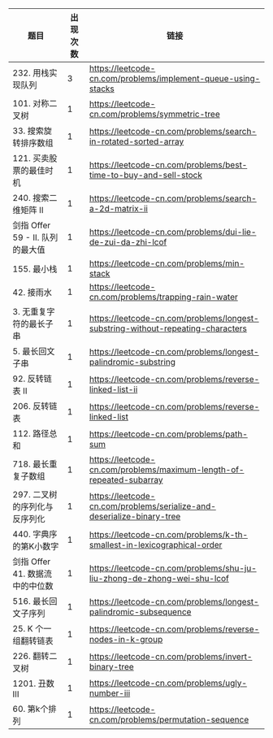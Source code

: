 |题目|出现次数|链接|
|-|-|-|
|232. 用栈实现队列|3|https://leetcode-cn.com/problems/implement-queue-using-stacks|
|101. 对称二叉树|1|https://leetcode-cn.com/problems/symmetric-tree|
|33. 搜索旋转排序数组|1|https://leetcode-cn.com/problems/search-in-rotated-sorted-array|
|121. 买卖股票的最佳时机|1|https://leetcode-cn.com/problems/best-time-to-buy-and-sell-stock|
|240. 搜索二维矩阵 II|1|https://leetcode-cn.com/problems/search-a-2d-matrix-ii|
|剑指 Offer 59 - II. 队列的最大值|1|https://leetcode-cn.com/problems/dui-lie-de-zui-da-zhi-lcof|
|155. 最小栈|1|https://leetcode-cn.com/problems/min-stack|
|42. 接雨水|1|https://leetcode-cn.com/problems/trapping-rain-water|
|3. 无重复字符的最长子串|1|https://leetcode-cn.com/problems/longest-substring-without-repeating-characters|
|5. 最长回文子串|1|https://leetcode-cn.com/problems/longest-palindromic-substring|
|92. 反转链表 II|1|https://leetcode-cn.com/problems/reverse-linked-list-ii|
|206. 反转链表|1|https://leetcode-cn.com/problems/reverse-linked-list|
|112. 路径总和|1|https://leetcode-cn.com/problems/path-sum|
|718. 最长重复子数组|1|https://leetcode-cn.com/problems/maximum-length-of-repeated-subarray|
|297. 二叉树的序列化与反序列化|1|https://leetcode-cn.com/problems/serialize-and-deserialize-binary-tree|
|440. 字典序的第K小数字|1|https://leetcode-cn.com/problems/k-th-smallest-in-lexicographical-order|
|剑指 Offer 41. 数据流中的中位数|1|https://leetcode-cn.com/problems/shu-ju-liu-zhong-de-zhong-wei-shu-lcof|
|516. 最长回文子序列|1|https://leetcode-cn.com/problems/longest-palindromic-subsequence|
|25. K 个一组翻转链表|1|https://leetcode-cn.com/problems/reverse-nodes-in-k-group|
|226. 翻转二叉树|1|https://leetcode-cn.com/problems/invert-binary-tree|
|1201. 丑数 III|1|https://leetcode-cn.com/problems/ugly-number-iii|
|60. 第k个排列|1|https://leetcode-cn.com/problems/permutation-sequence|

